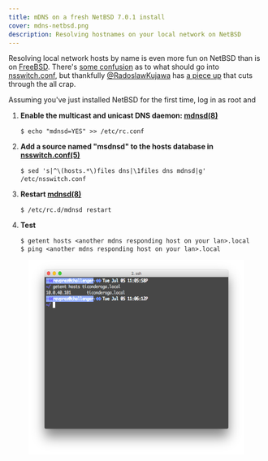 ```yaml
---
title: mDNS on a fresh NetBSD 7.0.1 install
cover: mdns-netbsd.png
description: Resolving hostnames on your local network on NetBSD
---
```



Resolving local network hosts by name is even more fun on NetBSD than is on [FreeBSD](/posts/2016-06-26-avahi-conquered.html).  There's [some confusion](https://mail-index.netbsd.org/current-users/2009/12/05/msg011545.html) as to what should go into [nsswitch.conf](http://netbsd.gw.com/cgi-bin/man-cgi?nsswitch.conf+5+NetBSD-1.4.3), but thankfully [\@RadoslawKujawa](https://twitter.com/RadoslawKujawa) has [a piece up](http://blog.uguu.waw.pl/2015/05/21/mdns-netbsd-linux-osx/) that cuts through the all crap.

Assuming you've just installed NetBSD for the first time, log in as root and

1. **Enable the multicast and unicast DNS daemon: [mdnsd(8)](http://netbsd.gw.com/cgi-bin/man-cgi?mdnsd++NetBSD-current)**
    ```
    $ echo "mdnsd=YES" >> /etc/rc.conf
    ```

1. **Add a source named "msdnsd" to the hosts database in [nsswitch.conf(5)](http://netbsd.gw.com/cgi-bin/man-cgi?nsswitch.conf++NetBSD-current)**
    ```
    $ sed 's|^\(hosts.*\)files dns|\1files dns mdnsd|g' /etc/nsswitch.conf
    ```

1. **Restart [mdnsd(8)](http://netbsd.gw.com/cgi-bin/man-cgi?mdnsd++NetBSD-current)**
    ```
    $ /etc/rc.d/mdnsd restart
    ```

1. **Test**
    ```
    $ getent hosts <another mdns responding host on your lan>.local
    $ ping <another mdns responding host on your lan>.local
    ```

<figure>
<a
    class="example-image-link"
    href="/images/mdns-netbsd.png"
    data-lightbox="image-1">
<img
    src="/images/mdns-netbsd.png"
    alt="mdns works"
    width="476"
    height="383"
/>
</a>
</figure>
